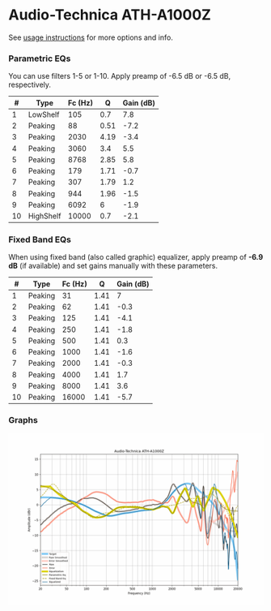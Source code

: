 # Audio-Technica ATH-A1000Z
See [usage instructions](https://github.com/jaakkopasanen/AutoEq#usage) for more options and info.

### Parametric EQs
You can use filters 1-5 or 1-10. Apply preamp of -6.5 dB or -6.5 dB, respectively.

|   # | Type      |   Fc (Hz) |    Q |   Gain (dB) |
|-----|-----------|-----------|------|-------------|
|   1 | LowShelf  |       105 | 0.7  |         7.8 |
|   2 | Peaking   |        88 | 0.51 |        -7.2 |
|   3 | Peaking   |      2030 | 4.19 |        -3.4 |
|   4 | Peaking   |      3060 | 3.4  |         5.5 |
|   5 | Peaking   |      8768 | 2.85 |         5.8 |
|   6 | Peaking   |       179 | 1.71 |        -0.7 |
|   7 | Peaking   |       307 | 1.79 |         1.2 |
|   8 | Peaking   |       944 | 1.96 |        -1.5 |
|   9 | Peaking   |      6092 | 6    |        -1.9 |
|  10 | HighShelf |     10000 | 0.7  |        -2.1 |

### Fixed Band EQs
When using fixed band (also called graphic) equalizer, apply preamp of **-6.9 dB** (if available) and set gains manually with these parameters.

|   # | Type    |   Fc (Hz) |    Q |   Gain (dB) |
|-----|---------|-----------|------|-------------|
|   1 | Peaking |        31 | 1.41 |         7   |
|   2 | Peaking |        62 | 1.41 |        -0.3 |
|   3 | Peaking |       125 | 1.41 |        -4.1 |
|   4 | Peaking |       250 | 1.41 |        -1.8 |
|   5 | Peaking |       500 | 1.41 |         0.3 |
|   6 | Peaking |      1000 | 1.41 |        -1.6 |
|   7 | Peaking |      2000 | 1.41 |        -0.3 |
|   8 | Peaking |      4000 | 1.41 |         1.7 |
|   9 | Peaking |      8000 | 1.41 |         3.6 |
|  10 | Peaking |     16000 | 1.41 |        -5.7 |

### Graphs
![](./Audio-Technica%20ATH-A1000Z.png)
